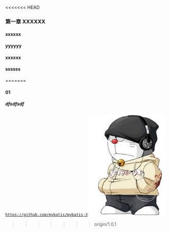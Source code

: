 <<<<<<< HEAD
### 第一章 XXXXXX
 #### xxxxxx
 #### yyyyyy
 #### xxxxxx
 #### ssssss
=======
#### 01
##### dfsdfsdf
[`https://github.com/mybatis/mybatis-3`](https://github.com/mybatis/mybatis-3)
![](../_media/logo1.jpg)
>>>>>>> origin/1.0.1

